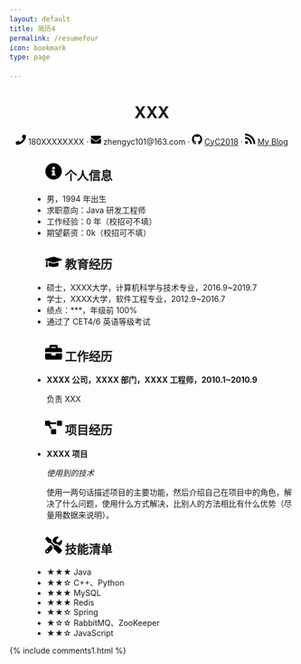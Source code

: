 ```yaml
---
layout: default
title: 简历4
permalink: /resumefour
icon: bookmark
type: page

---
```

<style>
   
    h2,ul {
          margin-left: 3em
    }
    
</style>

 <center>
     <h1>XXX</h1>
     <div>
         <span>
             <img src="/assetsresume/phone-solid.svg" width="18px">
             180XXXXXXXX
         </span>
         ·
         <span>
             <img src="/assetsresume/envelope-solid.svg" width="18px">
             zhengyc101@163.com
         </span>
         ·
         <span>
             <img src="/assetsresume/github-brands.svg" width="18px">
             <a href="https://github.com/CyC2018">CyC2018</a>
         </span>
         ·
         <span>
             <img src="/assetsresume/rss-solid.svg" width="18px">
             <a href="#">My Blog</a>
         </span>
     </div>
 </center>

## <img src="/assetsresume/info-circle-solid.svg" width="30px"> 个人信息 

 - 男，1994 年出生
 - 求职意向：Java 研发工程师
 - 工作经验：0 年（校招可不填）
 - 期望薪资：0k（校招可不填）

## <img src="/assetsresume/graduation-cap-solid.svg" width="30px"> 教育经历

- 硕士，XXXX大学，计算机科学与技术专业，2016.9~2019.7
- 学士，XXXX大学，软件工程专业，2012.9~2016.7
- 绩点：***，年级前 100%
- 通过了 CET4/6 英语等级考试

## <img src="/assetsresume/briefcase-solid.svg" width="30px"> 工作经历

- **XXXX 公司，XXXX 部门，XXXX 工程师，2010.1~2010.9**

   负责 XXX

## <img src="/assetsresume/project-diagram-solid.svg" width="30px"> 项目经历

- **XXXX 项目**

  *使用到的技术*

  使用一两句话描述项目的主要功能，然后介绍自己在项目中的角色，解决了什么问题，使用什么方式解决，比别人的方法相比有什么优势（尽量用数据来说明）。

## <img src="/assetsresume/tools-solid.svg" width="30px"> 技能清单

- ★★★ Java
- ★★☆ C++、Python
- ★★★ MySQL
- ★★★ Redis
- ★★☆ Spring
- ★☆☆ RabbitMQ、ZooKeeper
- ★★☆ JavaScript



{% include comments1.html %}